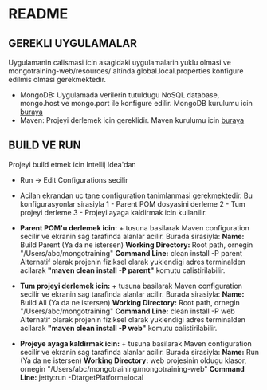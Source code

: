 # README #

## GEREKLI UYGULAMALAR ##
Uygulamanin calismasi icin asagidaki uygulamalarin yuklu olmasi ve mongotraining-web/resources/ altinda global.local.properties konfigure edilmis olmasi gerekmektedir.

* MongoDB: Uygulamada verilerin tutuldugu NoSQL database, mongo.host ve mongo.port ile konfigure edilir. MongoDB kurulumu icin [buraya](https://docs.mongodb.org/manual/installation/)
* Maven: Projeyi derlemek icin gereklidir. Maven kurulumu icin [buraya](https://maven.apache.org/install.html) 

## BUILD VE RUN ##

Projeyi build etmek icin Intellij Idea'dan

* Run -> Edit Configurations secilir
* Acilan ekrandan uc tane configuration tanimlanmasi gerekmektedir. Bu konfigurasyonlar sirasiyla
1 - Parent POM dosyasini derleme 
2 - Tum projeyi derleme
3 - Projeyi ayaga kaldirmak
icin kullanilir.
* **Parent POM'u derlemek icin:** + tusuna basilarak Maven configuration secilir ve ekranin sag tarafinda alanlar acilir. Burada sirasiyla:
**Name:** Build Parent (Ya da ne istersen)
**Working Directory:** Root path, ornegin "/Users/abc/mongotraining"
**Command Line:** clean install -P parent
Alternatif olarak projenin fiziksel olarak yuklendigi adres terminalden acilarak **"maven clean install -P parent"** komutu calistirilabilir.

* **Tum projeyi derlemek icin:**  + tusuna basilarak Maven configuration secilir ve ekranin sag tarafinda alanlar acilir. Burada sirasiyla:
**Name:** Build All (Ya da ne istersen)
**Working Directory:** Root path, ornegin "/Users/abc/mongotraining"
**Command Line:** clean install -P web 
Alternatif olarak projenin fiziksel olarak yuklendigi adres terminalden acilarak **"maven clean install -P web"** komutu calistirilabilir. 

* **Projeye ayaga kaldirmak icin:**  + tusuna basilarak Maven configuration secilir ve ekranin sag tarafinda alanlar acilir. Burada sirasiyla:
**Name:** Run (Ya da ne istersen)
**Working Directory:** web projesinin oldugu klasor, ornegin "/Users/abc/mongotraining/mongotraining-web"
**Command Line:** jetty:run -DtargetPlatform=local